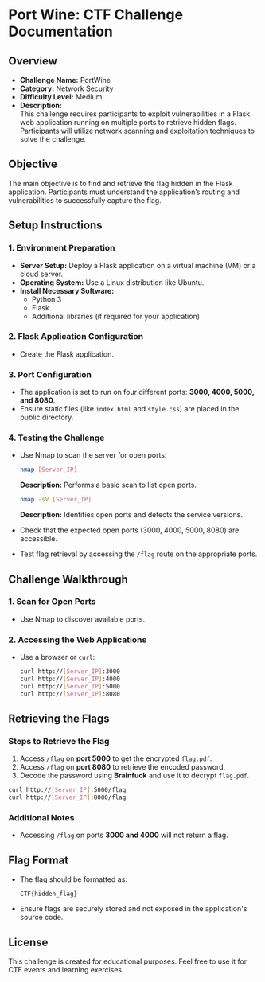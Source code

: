 # Port Wine: CTF Challenge Documentation

## Overview
- **Challenge Name:** PortWine
- **Category:** Network Security
- **Difficulty Level:** Medium
- **Description:**  
  This challenge requires participants to exploit vulnerabilities in a Flask web application running on multiple ports to retrieve hidden flags. Participants will utilize network scanning and exploitation techniques to solve the challenge.

## Objective
The main objective is to find and retrieve the flag hidden in the Flask application. Participants must understand the application’s routing and vulnerabilities to successfully capture the flag.

## Setup Instructions

### 1. Environment Preparation
- **Server Setup:** Deploy a Flask application on a virtual machine (VM) or a cloud server.
- **Operating System:** Use a Linux distribution like Ubuntu.
- **Install Necessary Software:**
  - Python 3
  - Flask
  - Additional libraries (if required for your application)

### 2. Flask Application Configuration
- Create the Flask application.

### 3. Port Configuration
- The application is set to run on four different ports: **3000, 4000, 5000, and 8080**.
- Ensure static files (like `index.html` and `style.css`) are placed in the public directory.

### 4. Testing the Challenge
- Use Nmap to scan the server for open ports:
  ```sh
  nmap [Server_IP]
  ```
  **Description:** Performs a basic scan to list open ports.
  
  ```sh
  nmap -sV [Server_IP]
  ```
  **Description:** Identifies open ports and detects the service versions.
- Check that the expected open ports (3000, 4000, 5000, 8080) are accessible.
- Test flag retrieval by accessing the `/flag` route on the appropriate ports.

## Challenge Walkthrough

### 1. Scan for Open Ports
- Use Nmap to discover available ports.

### 2. Accessing the Web Applications
- Use a browser or `curl`:
  ```sh
  curl http://[Server_IP]:3000
  curl http://[Server_IP]:4000
  curl http://[Server_IP]:5000
  curl http://[Server_IP]:8080
  ```

## Retrieving the Flags

### Steps to Retrieve the Flag
1. Access `/flag` on **port 5000** to get the encrypted `flag.pdf`.
2. Access `/flag` on **port 8080** to retrieve the encoded password.
3. Decode the password using **Brainfuck** and use it to decrypt `flag.pdf`.

```sh
curl http://[Server_IP]:5000/flag
curl http://[Server_IP]:8080/flag
```

### Additional Notes
- Accessing `/flag` on ports **3000 and 4000** will not return a flag.

## Flag Format
- The flag should be formatted as:  
  ```
  CTF{hidden_flag}
  ```
- Ensure flags are securely stored and not exposed in the application's source code.

## License
This challenge is created for educational purposes. Feel free to use it for CTF events and learning exercises.

